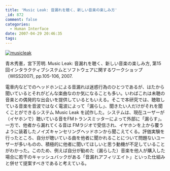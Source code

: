 ```yaml
---
title: 'Music Leak: 音漏れを聴く、新しい音楽の楽しみ方'
_id: 872
comment: false
categories:
  - Human Interface
date: 2007-04-29 20:46:35
tags:
---
```


[![musicleak](/wp-content/uploads/2015/04/musicleak.jpg)](/wp-content/uploads/2015/04/musicleak.jpg)

<!--more-->

青木秀憲，宮下芳明. Music Leak: 音漏れを聴く、新しい音楽の楽しみ方, 第15回インタラクティブシステムとソフトウェアに関するワークショップ（WISS2007), pp.105-106, 2007.

電車内などでのヘッドホンによる音漏れは迷惑行為のひとつであるが、はたから聞いているとそれがどんな楽曲なのか気になることも多い。いわばこれは未聴の音楽との偶発的な出会いを提供しているともいえる。そこで本研究では、聴取している音楽を音波ではなく電波によって「漏らし」、聞きたい人だけがそれを聞くことができるシステム Music Leak を試作した。システムは、現在ユーザーが（イヤホンで）聴いている音をFMトランスミッターによって外部に「漏らす」。一方で、他者から漏れてくる音は FMラジオで受信され、イヤホンを上から覆うように装着したノイズキャンセリングヘッドホンから聞こえてくる。評価実験を行ったところ、自分が聴いている曲を他者に聞かれることについて問題ないユーザーが多いものの、積極的に他者に聞いてほしいと思う動機が不足していることがわかった。このため、例えば自分が勧めた（漏らした）音楽を他人が購入した場合に若干のキャッシュバックがある「音漏れアフィリエイト」といった仕組みと併せて提案すべきであると考えている。
